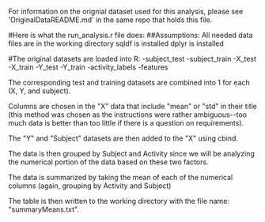 For information on the orignial dataset used for this analysis, please see 'OriginalDataREADME.md' in the same repo that holds 
this file.

#Here is what the run_analysis.r file does: 
##Assumptions: 
All needed data files are in the working directory
sqldf is installed
dplyr is installed

#The original datasets are loaded into R:
-subject_test
-subject_train
-X_test
-X_train
-Y_test
-Y_train
-activity_labels
-features

The corresponding test and training datasets are combined into 1 for each (X, Y, and subject).

Columns are chosen in the "X" data that include "mean" or "std" in their title (this method was chosen as the instructions were rather ambiguous--too much data is better than too little if there is a question on requirements).

The "Y" and "Subject" datasets are then added to the "X" using cbind. 

The data is then grouped by Subject and Activity since we will be analyzing the numerical portion of the data based on these two factors.

The data is summarized by taking the mean of each of the numerical columns (again, grouping by Activity and Subject)

The table is then written to the working directory with the file name: "summaryMeans.txt".

